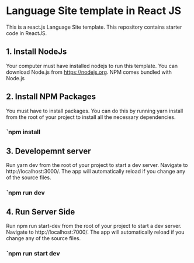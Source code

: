 # Language Site template in React JS
This is a react.js Language Site template. This repository contains starter code in ReactJS. <br />
## 1. Install NodeJs
Your computer must have installed nodejs to run this template. You can download Node.js from https://nodejs.org. NPM comes bundled with Node.js
## 2. Install NPM Packages
You must have to install packages. You can do this by running yarn install from the root of your project to install all the necessary dependencies.
### `npm install 
## 3. Developemnt server
Run yarn dev from the root of your project to start a dev server. Navigate to http://localhost:3000/. The app will automatically reload if you change any of the source files.
### `npm run dev
## 4. Run Server Side
Run npm run start-dev from the root of your project to start a dev server. Navigate to http://localhost:7000/. The app will automatically reload if you change any of the source files.
### `npm run start dev
